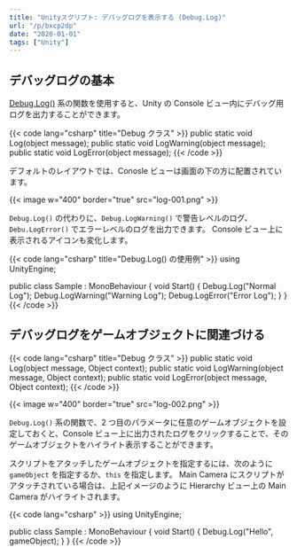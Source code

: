 ```yaml
---
title: "Unityスクリプト: デバッグログを表示する (Debug.Log)"
url: "/p/bxcp2dp"
date: "2020-01-01"
tags: ["Unity"]
---
```


デバッグログの基本
----

[Debug.Log()](https://docs.unity3d.com/ja/current/ScriptReference/Debug.Log.html) 系の関数を使用すると、Unity の Console ビュー内にデバッグ用ログを出力することができます。

{{< code lang="csharp" title="Debug クラス" >}}
public static void Log(object message);
public static void LogWarning(object message);
public static void LogError(object message);
{{< /code >}}

デフォルトのレイアウトでは、Conosle ビューは画面の下の方に配置されています。

{{< image w="400" border="true" src="log-001.png" >}}

`Debug.Log()` の代わりに、`Debug.LogWarning()` で警告レベルのログ、`Debu.LogError()` でエラーレベルのログを出力できます。
Console ビュー上に表示されるアイコンも変化します。

{{< code lang="csharp" title="Debug.Log() の使用例" >}}
using UnityEngine;

public class Sample : MonoBehaviour {
    void Start() {
        Debug.Log("Normal Log");
        Debug.LogWarning("Warning Log");
        Debug.LogError("Error Log");
    }
}
{{< /code >}}


デバッグログをゲームオブジェクトに関連づける
----

{{< code lang="csharp" title="Debug クラス" >}}
public static void Log(object message, Object context);
public static void LogWarning(object message, Object context);
public static void LogError(object message, Object context);
{{< /code >}}

{{< image w="400" border="true" src="log-002.png" >}}

`Debug.Log()` 系の関数で、2 つ目のパラメータに任意のゲームオブジェクトを設定しておくと、Console ビュー上に出力されたログをクリックすることで、そのゲームオブジェクトをハイライト表示することができます。

スクリプトをアタッチしたゲームオブジェクトを指定するには、次のように `gameObject` を指定するか、`this` を指定します。
Main Camera にスクリプトがアタッチされている場合は、上記イメージのように Hierarchy ビュー上の Main Camera がハイライトされます。

{{< code lang="csharp" >}}
using UnityEngine;

public class Sample : MonoBehaviour {
    void Start() {
        Debug.Log("Hello", gameObject);
    }
}
{{< /code >}}

